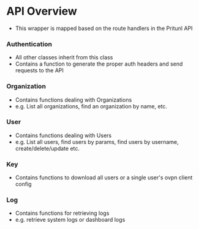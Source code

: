 # API Overview
* This wrapper is mapped based on the route handlers in the Pritunl API
### Authentication
* All other classes inherit from this class
* Contains a function to generate the proper auth headers and send requests to the API
### Organization
* Contains functions dealing with Organizations
* e.g. List all organizations, find an organization by name, etc.
### User
* Contains functions dealing with Users
* e.g. List all users, find users by params, find users by username, create/delete/update etc.
### Key
* Contains functions to download all users or a single user's ovpn client config
### Log
* Contains functions for retrieving logs
* e.g. retrieve system logs or dashboard logs